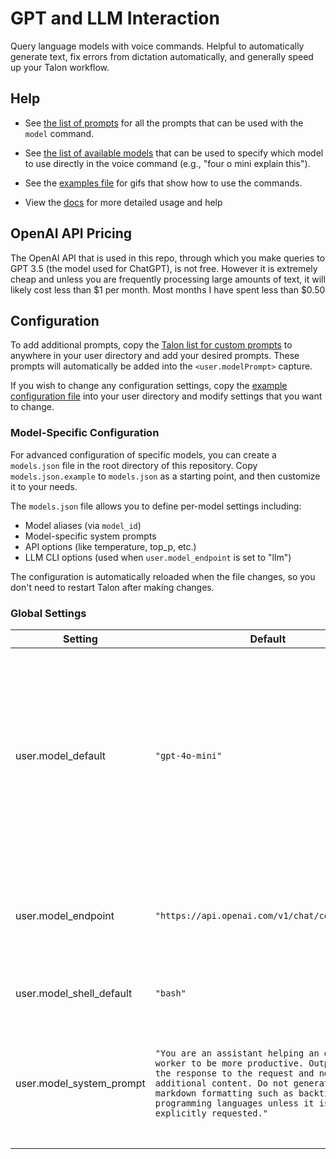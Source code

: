 # GPT and LLM Interaction

Query language models with voice commands. Helpful to automatically generate text, fix errors from dictation automatically, and generally speed up your Talon workflow.

## Help

- See [the list of prompts](lists/staticPrompt.talon-list) for all the prompts that can be used with the `model` command.

- See [the list of available models](lists/model.talon-list) that can be used to specify which model to use directly in the voice command (e.g., "four o mini explain this").

- See the [examples file](../.docs/usage-examples/examples.md) for gifs that show how to use the commands.

- View the [docs](http://localhost:4321/talon-ai-tools/) for more detailed usage and help

## OpenAI API Pricing

The OpenAI API that is used in this repo, through which you make queries to GPT 3.5 (the model used for ChatGPT), is not free. However it is extremely cheap and unless you are frequently processing large amounts of text, it will likely cost less than $1 per month. Most months I have spent less than $0.50

## Configuration

To add additional prompts, copy the [Talon list for custom prompts](lists/customPrompt.talon-list.example) to anywhere in your user directory and add your desired prompts. These prompts will automatically be added into the `<user.modelPrompt>` capture.

If you wish to change any configuration settings, copy the [example configuration file](../talon-ai-settings.talon.example) into your user directory and modify settings that you want to change.

### Model-Specific Configuration

For advanced configuration of specific models, you can create a `models.json` file in the root directory of this repository. Copy `models.json.example` to `models.json` as a starting point, and then customize it to your needs.

The `models.json` file allows you to define per-model settings including:

- Model aliases (via `model_id`)
- Model-specific system prompts
- API options (like temperature, top_p, etc.)
- LLM CLI options (used when `user.model_endpoint` is set to "llm")

The configuration is automatically reloaded when the file changes, so you don't need to restart Talon after making changes.

### Global Settings

| Setting                  | Default                                                                                                                                                                                                                                                            | Notes                                                                                                                                                                     |
| ------------------------ | ------------------------------------------------------------------------------------------------------------------------------------------------------------------------------------------------------------------------------------------------------------------ | ------------------------------------------------------------------------------------------------------------------------------------------------------------------------- |
| user.model_default       | `"gpt-4o-mini"`                                                                                                                                                                                                                                                    | The default model to use when no specific model is specified in the command. You can also specify a model directly in the voice command, e.g., "four o mini explain this" |
| user.model_endpoint      | `"https://api.openai.com/v1/chat/completions"`                                                                                                                                                                                                                     | Any OpenAI compatible endpoint address can be used (Azure, local llamafiles, etc)                                                                                         |
| user.model_shell_default | `"bash"`                                                                                                                                                                                                                                                           | The default shell for `model shell` commands                                                                                                                              |
| user.model_system_prompt | `"You are an assistant helping an office worker to be more productive. Output just the response to the request and no additional content. Do not generate any markdown formatting such as backticks for programming languages unless it is explicitly requested."` | The meta-prompt for how to respond to all prompts (can be overridden per-model in models.json)                                                                            |
